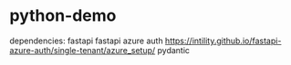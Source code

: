 # python-demo

dependencies:
fastapi
fastapi azure auth https://intility.github.io/fastapi-azure-auth/single-tenant/azure_setup/
pydantic
